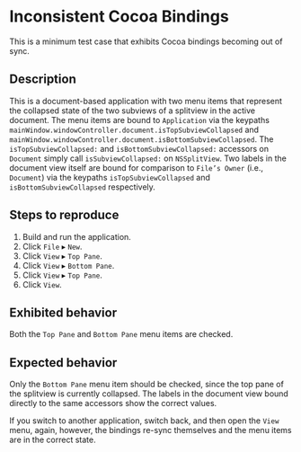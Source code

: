 Inconsistent Cocoa Bindings
===========================

This is a minimum test case that exhibits Cocoa bindings becoming out of sync.

Description
-----------

This is a document-based application with two menu items that represent the collapsed state of the two subviews of a splitview in the active document. The menu items are bound to `Application` via the keypaths `mainWindow.windowController.document.isTopSubviewCollapsed` and `mainWindow.windowController.document.isBottomSubviewCollapsed`. The `isTopSubviewCollapsed:` and `isBottomSubviewCollapsed:` accessors on `Document` simply call `isSubviewCollapsed:` on `NSSplitView`. Two labels in the document view itself are bound for comparison to `File’s Owner` (i.e., `Document`) via the keypaths `isTopSubviewCollapsed` and `isBottomSubviewCollapsed` respectively.

Steps to reproduce
------------------

1. Build and run the application.
2. Click `File` ▸ `New`.
3. Click `View` ▸ `Top Pane`.
4. Click `View` ▸ `Bottom Pane`.
5. Click `View` ▸ `Top Pane`.
6. Click `View`.

Exhibited behavior
------------------

Both the `Top Pane` and `Bottom Pane` menu items are checked.

Expected behavior
-----------------

Only the `Bottom Pane` menu item should be checked, since the top pane of the splitview is currently collapsed. The labels in the document view bound directly to the same accessors show the correct values.

If you switch to another application, switch back, and then open the `View` menu, again, however, the bindings re-sync themselves and the menu items are in the correct state.